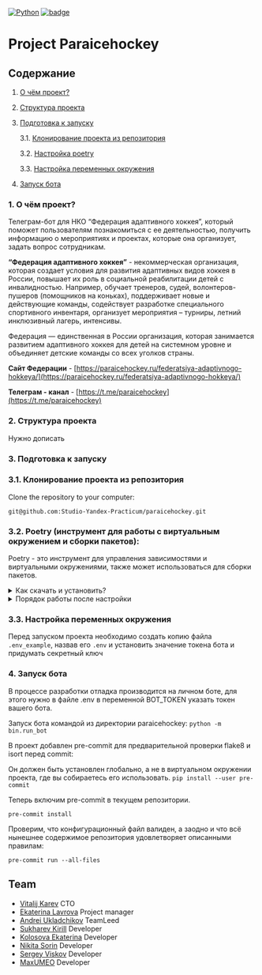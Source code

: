 [![Python](https://img.shields.io/badge/-Python-464646?style=flat&logo=Python&logoColor=56C0C0&color=008080)](https://www.python.org/) [![badge](https://img.shields.io/badge/-Python_telegram_bot-008080)](https://github.com/python-telegram-bot/python-telegram-bot/blob/680cca8262ab3e8dc00916ec523b9e015db5bc22/docs/source/telegram.ext.rst) 

# Project Paraicehockey  

## Содержание
1. [О чём проект?](#about)
2. [Структура проекта](#structure)
3. [Подготовка к запуску](#start)

    3.1. [Клонирование проекта из репозитория](#clone)

    3.2. [Настройка poetry](#poetry)
    
    3.3. [Настройка переменных окружения](#env)

4. [Запуск бота](#run-bot)

### 1. О чём проект? <a id="about"></a>

Телеграм-бот для НКО “Федерация адаптивного хоккея”, который поможет пользователям познакомиться с ее деятельностью, получить информацию о мероприятиях и проектах, которые она организует, задать вопрос сотрудникам.

**“Федерация адаптивного хоккея”** - некоммерческая организация, которая создает условия для развития адаптивных видов хоккея в России, повышает их роль в социальной реабилитации детей с инвалидностью. Например, обучает тренеров, судей, волонтеров-пушеров (помощников на коньках), поддерживает новые и действующие команды, содействует разработке специального спортивного инвентаря, организует мероприятия – турниры, летний инклюзивный лагерь, интенсивы. 

Федерация — единственная в России организация, которая занимается развитием адаптивного хоккея для детей на системном уровне и объединяет детские команды со всех уголков страны.

**Сайт Федерации** - [https://paraicehockey.ru/federatsiya-adaptivnogo-hokkeya/](https://paraicehockey.ru/federatsiya-adaptivnogo-hokkeya/)


**Телеграм - канал** - [https://t.me/paraicehockey](https://t.me/paraicehockey)

### 2. Структура проекта <a id="structure"></a>

Нужно дописать


### 3. Подготовка к запуску <a id="start"></a>

### 3.1. Клонирование проекта из репозитория<a id="clone"></a>

Clone the repository to your computer:

```
git@github.com:Studio-Yandex-Practicum/paraicehockey.git
```

### 3.2. Poetry (инструмент для работы с виртуальным окружением и сборки пакетов)<a id="poetry"></a>:

Poetry - это инструмент для управления зависимостями и виртуальными окружениями, также может использоваться для сборки пакетов.

<details>
 <summary>
 Как скачать и установить?
 </summary>

### Установка:

Установите poetry следуя [инструкции с официального сайта](https://python-poetry.org/docs/#installation).
<details>
 <summary>
 Команды для установки:
 </summary>
Для UNIX-систем и Bash on Windows вводим в консоль следующую команду:

> *curl -sSL https://install.python-poetry.org | python -*
Для WINDOWS PowerShell:

> *(Invoke-WebRequest -Uri https://install.python-poetry.org -UseBasicParsing).Content | python -*
</details>
<br>
После установки перезапустите оболочку и введите команду
> poetry --version
Если установка прошла успешно, вы получите ответ в формате

> Poetry (version 1.2.0)
Для дальнейшей работы введите команду:

> poetry config virtualenvs.in-project true
Выполнение данной команды необходимо для создания виртуального окружения в
папке проекта.

После предыдущей команды создадим виртуальное окружение нашего проекта с
помощью команды:

> poetry install
Результатом выполнения команды станет создание в корне проекта папки .venv.
Зависимости для создания окружения берутся из файлов poetry.lock (приоритетнее)
и pyproject.toml

Для добавления новой зависимости в окружение необходимо выполнить команду

> poetry add <package_name>
_Пример использования:_

> poetry add requests
Также poetry позволяет разделять зависимости необходимые для разработки, от
основных.
Для добавления зависимости необходимой для разработки и тестирования необходимо
добавить флаг ***--dev***

> poetry add <package_name> --dev
_Пример использования:_

> poetry add flake8 --dev
</details>

<details>
 <summary>
 Порядок работы после настройки
 </summary>

<br>

Чтобы активировать виртуальное окружение, введите команду:

> poetry shell
Существует возможность запуска скриптов и команд с помощью команды без
активации окружения:

> poetry run <script_name>.py
_Примеры:_

> poetry run python <script_name>.py
>
> poetry run pytest
>
> poetry run black
Порядок работы в оболочке не меняется. Пример команды для Win:

> python bin\main.py
Доступен стандартный метод работы с активацией окружения в терминале с помощью команд:

Для WINDOWS:

> source .venv/Scripts/activate
Для UNIX:

> source .venv/bin/activate
</details>


### 3.3. Настройка переменных окружения <a id="env"></a>

Перед запуском проекта необходимо создать копию файла
```.env_example```, назвав его ```.env``` и установить значение токена бота и придумать секретный ключ

### 4. Запуск бота <a id="run-bot"></a>

В процессе разработки отладка производится на личном боте, для этого нужно в файле .env в переменной BOT_TOKEN указать токен вашего бота.

Запуск бота командой из директории paraicehockey: 
```python -m bin.run_bot ```

В проект добавлен pre-commit для предварительной проверки flake8 и isort перед commit:

Он должен быть установлен глобально, а не в виртуальном окружении проекта, где вы собираетесь его использовать.
```pip install --user pre-commit```

Теперь включим pre-commit в текущем репозитории.

```pre-commit install```

Проверим, что конфигурационный файл валиден, а заодно и что всё нынешнее содержимое репозитория удовлетворяет описанными правилам:

```pre-commit run --all-files```


## Team

- [Vitalij Karev]() CTO
- [Ekaterina Lavrova]() Project manager
- [Andrei Ukladchikov](https://github.com/AndreiUkladchikov) TeamLeed
- [Sukharev Kirill](https://github.com/Soliton80) Developer
- [Kolosova Ekaterina](https://github.com/Ekaterina-Kolosova) Developer
- [Nikita Sorin](https://github.com/nikita141150) Developer
- [Sergey Viskov](https://github.com/SergeyViskov) Developer
- [MaxUMEO](https://github.com/MaxUMEO) Developer

